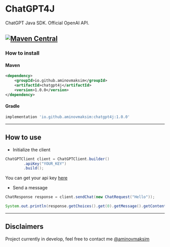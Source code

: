 # ChatGPT4J
ChatGPT Java SDK. Official OpenAI API.

[![Maven Central](https://img.shields.io/maven-central/v/io.github.aminovmaksim/chatgpt4j)](https://maven-badges.herokuapp.com/maven-central/io.github.aminovmaksim/chatgpt4j)
---
### How to install
#### Maven
```xml
<dependency>
    <groupId>io.github.aminovmaksim</groupId>
    <artifactId>chatgpt4j</artifactId>
    <version>1.0.0</version>
</dependency>
```
#### Gradle
```groovy
implementation 'io.github.aminovmaksim:chatgpt4j:1.0.0'
```
---
## How to use
- Initialize the client
```java
ChatGPTClient client = ChatGPTClient.builder()
        .apiKey("YOUR_KEY")
        .build();
```
You can get your api key [here](https://platform.openai.com/account/api-keys)

- Send a message
```java
ChatResponse response = client.sendChat(new ChatRequest("Hello"));

System.out.println(response.getChoices().get(0).getMessage().getContent());
```

---
## Disclaimers
Project currently in develop, feel free to contact me [@aminovmaksim](https://github.com/aminovmaksim)